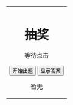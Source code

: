 <html>
<head>
<script charset="UTF-8">
//在下面的括号内写入抽签内容，每个内容需要用双引号包括
var names=new Array(
	"6600","10400","10700","13700","14900","5400","3600","7200","4800","6000","4200","3300","12500","8400","8900","2400","6900","13100","12200","3000","9800","900","14300","5100","11300","600","9500","9200","6300","11000","7800","7500","11600","2700","1800","2100","5700","3900","1500","1200","10100","4500","8100","11900"
	);
var answers=new Array(
	"21700","34100","35100","44900","48900","17700","11800","23600","15700","19700","13800","10800","41100","27600","29100","7900","22600","43000","40100","9800","32100","3000","46900","16700","37100","2000","31100","30100","20700","36100","25600","24600","38100","8900","5900","6900","18700","12800","4900","3900","33100","14800","26600","39100"
);
var dic=new Array();
for(i=0;i<names.length;i++){
	dic[names[i]]=answers[i];
}
var c;//a表示dic中的键值
function RandomSelect()
{	
	if(names.length==0){
		c="Null";
		show="没有了";
		document.getElementById("demo").innerHTML=show;
		document.getElementById("demo2").innerHTML="没有了";
		return;
	}
	var a=parseInt(Math.random(0)*(names.length));
	c=names[a];
	show="序号: "+c;
	names.splice(a,1);
	document.getElementById("demo").innerHTML=show;
	document.getElementById("demo2").innerHTML="暂无";
}
function displayAnswer()
{	
	if(c=="Null")
	{
		document.getElementById("demo2").innerHTML="没有了";
		return;
	}
	var ans=dic[c];
	answer="答案："+ans;
	document.getElementById("demo2").innerHTML=answer;
}
</script>
</head>
	<body>
		<div id="box">
			<table width="100%" height="100%">
				<tr>
					<td align="center">
						<h1>抽奖</h1>
						<p id="demo">等待点击</p>
						<button type="button" onclick="RandomSelect()">开始出题									</button>
						<button type="button" onclick="displayAnswer()">显示答案
						</button>
						<p id="demo2">暂无</p>
					</td>
				</tr>
			</table>
		</div>
	</body>
</html>
